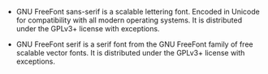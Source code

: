 * GNU FreeFont sans-serif is a scalable lettering font. Encoded in Unicode for compatibility with all modern operating systems. It is distributed under the GPLv3+ license with exceptions.

* GNU FreeFont serif is a serif font from the GNU FreeFont family of free scalable vector fonts. It is distributed under the GPLv3+ license with exceptions.
